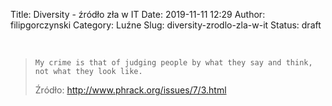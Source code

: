 Title: Diversity - źródło zła w IT
Date: 2019-11-11 12:29
Author: filipgorczynski
Category: Luźne
Slug: diversity-zrodlo-zla-w-it
Status: draft

 

>     My crime is that of judging people by what they say and think, not what they look like.
>
> Źródło: http://www.phrack.org/issues/7/3.html
